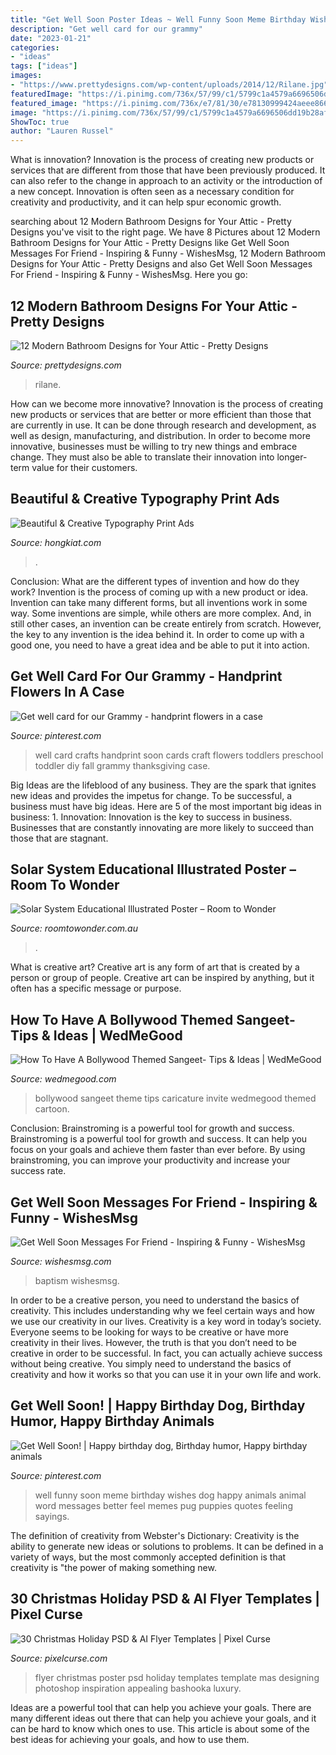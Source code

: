 ```yaml
---
title: "Get Well Soon Poster Ideas ~ Well Funny Soon Meme Birthday Wishes Dog Happy Animals Animal Word Messages Better Feel Memes Pug Puppies Quotes Feeling Sayings"
description: "Get well card for our grammy"
date: "2023-01-21"
categories:
- "ideas"
tags: ["ideas"]
images:
- "https://www.prettydesigns.com/wp-content/uploads/2014/12/Rilane.jpg"
featuredImage: "https://i.pinimg.com/736x/57/99/c1/5799c1a4579a6696506dd19b28afff64--coping-quotes-get-well-wishes.jpg"
featured_image: "https://i.pinimg.com/736x/e7/81/30/e78130999424aeee8660afa2f126e3c0--get-well-soon-card-from-kids-get-well-crafts-for-kids.jpg"
image: "https://i.pinimg.com/736x/57/99/c1/5799c1a4579a6696506dd19b28afff64--coping-quotes-get-well-wishes.jpg"
ShowToc: true
author: "Lauren Russel"
---
```



What is innovation?
Innovation is the process of creating new products or services that are different from those that have been previously produced. It can also refer to the change in approach to an activity or the introduction of a new concept. Innovation is often seen as a necessary condition for creativity and productivity, and it can help spur economic growth.

	

		
searching about 12 Modern Bathroom Designs for Your Attic - Pretty Designs you've visit to the right page. We have 8 Pictures about 12 Modern Bathroom Designs for Your Attic - Pretty Designs like Get Well Soon Messages For Friend - Inspiring &amp; Funny - WishesMsg, 12 Modern Bathroom Designs for Your Attic - Pretty Designs and also Get Well Soon Messages For Friend - Inspiring &amp; Funny - WishesMsg. Here you go:
		
    
## 12 Modern Bathroom Designs For Your Attic - Pretty Designs

<img loading=lazy src="https://www.prettydesigns.com/wp-content/uploads/2014/12/Rilane.jpg" onerror="this.onerror=null;this.src='https://tse4.mm.bing.net/th?id=OIP.o8EHi0_YNXg2Bziq0fpv0wHaJ4&amp;pid=15.1';" alt="12 Modern Bathroom Designs for Your Attic - Pretty Designs">

_Source: prettydesigns.com_

>rilane. 

	

How can we become more innovative?
Innovation is the process of creating new products or services that are better or more efficient than those that are currently in use. It can be done through research and development, as well as design, manufacturing, and distribution. In order to become more innovative, businesses must be willing to try new things and embrace change. They must also be able to translate their innovation into longer-term value for their customers.

    
## Beautiful &amp; Creative Typography Print Ads

<img loading=lazy src="https://assets.hongkiat.com/uploads/typography-print-ads/tipoH.jpg" onerror="this.onerror=null;this.src='https://tse2.mm.bing.net/th?id=OIP.3oLxgQLbd9bUwfP4HJfF2wHaLH&amp;pid=15.1';" alt="Beautiful &amp; Creative Typography Print Ads">

_Source: hongkiat.com_

>. 

	

Conclusion: What are the different types of invention and how do they work?
Invention is the process of coming up with a new product or idea. Invention can take many different forms, but all inventions work in some way. Some inventions are simple, while others are more complex. And, in still other cases, an invention can be create entirely from scratch. However, the key to any invention is the idea behind it. In order to come up with a good one, you need to have a great idea and be able to put it into action.

    
## Get Well Card For Our Grammy - Handprint Flowers In A Case

<img loading=lazy src="https://i.pinimg.com/736x/e7/81/30/e78130999424aeee8660afa2f126e3c0--get-well-soon-card-from-kids-get-well-crafts-for-kids.jpg" onerror="this.onerror=null;this.src='https://tse4.mm.bing.net/th?id=OIP.BWM2qRBZpwuEwRdG0YuZ8gHaJ3&amp;pid=15.1';" alt="Get well card for our Grammy - handprint flowers in a case">

_Source: pinterest.com_

>well card crafts handprint soon cards craft flowers toddlers preschool toddler diy fall grammy thanksgiving case. 

	

Big Ideas are the lifeblood of any business. They are the spark that ignites new ideas and provides the impetus for change. To be successful, a business must have big ideas. Here are 5 of the most important big ideas in business: 1. Innovation: Innovation is the key to success in business. Businesses that are constantly innovating are more likely to succeed than those that are stagnant. 
    
## Solar System Educational Illustrated Poster – Room To Wonder

<img loading=lazy src="https://cdn.shopify.com/s/files/1/1712/1129/products/RTW_SolarSystem2020_PosterFramed_1200x1200.jpg?v=1595469862" onerror="this.onerror=null;this.src='https://tse1.mm.bing.net/th?id=OIP.fVme-517T2V2klNRzhFbYgHaF9&amp;pid=15.1';" alt="Solar System Educational Illustrated Poster – Room to Wonder">

_Source: roomtowonder.com.au_

>. 

	

What is creative art?
Creative art is any form of art that is created by a person or group of people. Creative art can be inspired by anything, but it often has a specific message or purpose.

    
## How To Have A Bollywood Themed Sangeet- Tips &amp; Ideas | WedMeGood

<img loading=lazy src="https://image.wedmegood.com/resized-nw/1300X/wp-content/uploads/2019/10/1491747460_CC_A_D_einvite_opt_2_low_res.jpg" onerror="this.onerror=null;this.src='https://tse1.mm.bing.net/th?id=OIP.lZkH6V9ePsrOMla2Su6t5wHaK1&amp;pid=15.1';" alt="How To Have A Bollywood Themed Sangeet- Tips &amp; Ideas | WedMeGood">

_Source: wedmegood.com_

>bollywood sangeet theme tips caricature invite wedmegood themed cartoon. 

	

Conclusion: Brainstroming is a powerful tool for growth and success.
Brainstroming is a powerful tool for growth and success. It can help you focus on your goals and achieve them faster than ever before. By using brainstroming, you can improve your productivity and increase your success rate.

    
## Get Well Soon Messages For Friend - Inspiring &amp; Funny - WishesMsg

<img loading=lazy src="https://www.wishesmsg.com/wp-content/uploads/Best-Get-Well-Soon-Wishes-and-Messages-For-Friend-825x510.jpg" onerror="this.onerror=null;this.src='https://tse4.mm.bing.net/th?id=OIP.AgOCBHRullblEC0G0eI4JwHaEl&amp;pid=15.1';" alt="Get Well Soon Messages For Friend - Inspiring &amp; Funny - WishesMsg">

_Source: wishesmsg.com_

>baptism wishesmsg. 

	

In order to be a creative person, you need to understand the basics of creativity. This includes understanding why we feel certain ways and how we use our creativity in our lives.
Creativity is a key word in today’s society. Everyone seems to be looking for ways to be creative or have more creativity in their lives. However, the truth is that you don’t need to be creative in order to be successful. In fact, you can actually achieve success without being creative. You simply need to understand the basics of creativity and how it works so that you can use it in your own life and work.

    
## Get Well Soon! | Happy Birthday Dog, Birthday Humor, Happy Birthday Animals

<img loading=lazy src="https://i.pinimg.com/736x/57/99/c1/5799c1a4579a6696506dd19b28afff64--coping-quotes-get-well-wishes.jpg" onerror="this.onerror=null;this.src='https://tse4.mm.bing.net/th?id=OIP.NqTTbMGKAB9GbsSXNJnSZQAAAA&amp;pid=15.1';" alt="Get Well Soon! | Happy birthday dog, Birthday humor, Happy birthday animals">

_Source: pinterest.com_

>well funny soon meme birthday wishes dog happy animals animal word messages better feel memes pug puppies quotes feeling sayings. 

	

The definition of creativity from Webster's Dictionary:
Creativity is the ability to generate new ideas or solutions to problems. It can be defined in a variety of ways, but the most commonly accepted definition is that creativity is "the power of making something new.

    
## 30 Christmas Holiday PSD &amp; AI Flyer Templates | Pixel Curse

<img loading=lazy src="https://pixelcurse.com/wp-content/uploads/2013/12/holiday-psd-flyer-23.jpg" onerror="this.onerror=null;this.src='https://tse4.mm.bing.net/th?id=OIP.jLFj2lheqzaKgEQJMWhYVQHaL3&amp;pid=15.1';" alt="30 Christmas Holiday PSD &amp; AI Flyer Templates | Pixel Curse">

_Source: pixelcurse.com_

>flyer christmas poster psd holiday templates template mas designing photoshop inspiration appealing bashooka luxury. 

	

Ideas are a powerful tool that can help you achieve your goals. There are many different ideas out there that can help you achieve your goals, and it can be hard to know which ones to use. This article is about some of the best ideas for achieving your goals, and how to use them.

